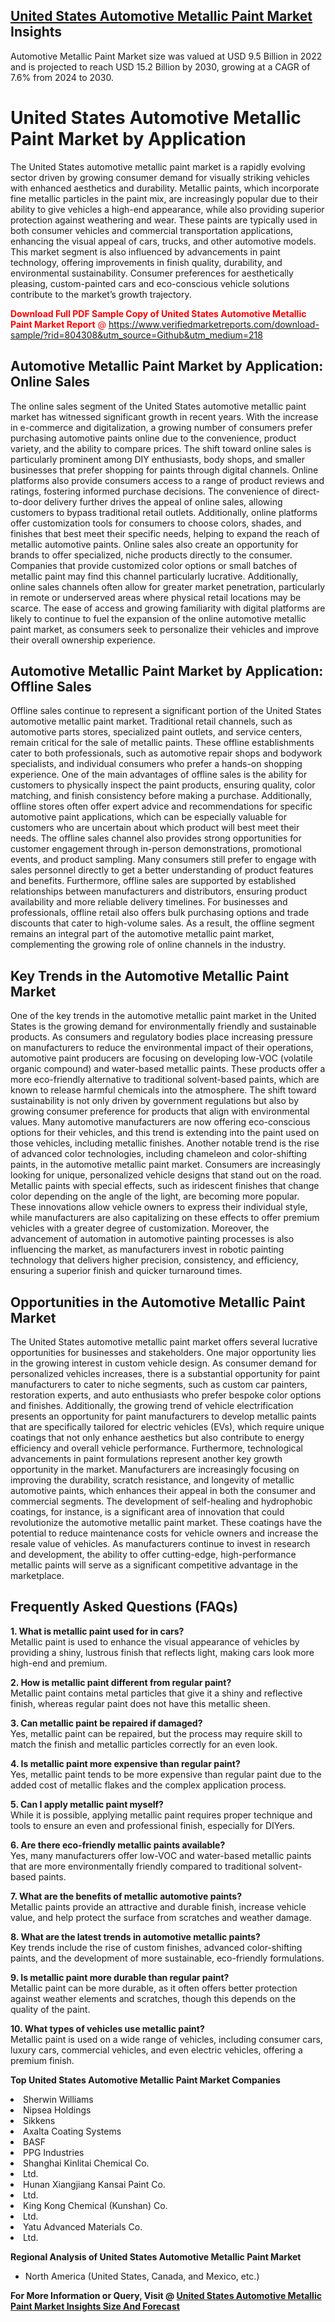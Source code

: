 <h2><a href="https://www.verifiedmarketreports.com/download-sample/?rid=804308&amp;utm_source=Github&amp;utm_medium=218" target="_blank">United States Automotive Metallic Paint Market</a> Insights</h2><p>Automotive Metallic Paint Market size was valued at USD 9.5 Billion in 2022 and is projected to reach USD 15.2 Billion by 2030, growing at a CAGR of 7.6% from 2024 to 2030.</p><p><h1>United States Automotive Metallic Paint Market by Application</h1> <p>The United States automotive metallic paint market is a rapidly evolving sector driven by growing consumer demand for visually striking vehicles with enhanced aesthetics and durability. Metallic paints, which incorporate fine metallic particles in the paint mix, are increasingly popular due to their ability to give vehicles a high-end appearance, while also providing superior protection against weathering and wear. These paints are typically used in both consumer vehicles and commercial transportation applications, enhancing the visual appeal of cars, trucks, and other automotive models. This market segment is also influenced by advancements in paint technology, offering improvements in finish quality, durability, and environmental sustainability. Consumer preferences for aesthetically pleasing, custom-painted cars and eco-conscious vehicle solutions contribute to the market’s growth trajectory. <p><span class=""><span style="color: #ff0000;"><strong>Download Full PDF Sample Copy of United States Automotive Metallic Paint Market Report</strong> @ </span><a href="https://www.verifiedmarketreports.com/download-sample/?rid=804308&amp;utm_source=Github&amp;utm_medium=218" target="_blank">https://www.verifiedmarketreports.com/download-sample/?rid=804308&amp;utm_source=Github&amp;utm_medium=218</a></span></p></p> <h2>Automotive Metallic Paint Market by Application: Online Sales</h2> <p>The online sales segment of the United States automotive metallic paint market has witnessed significant growth in recent years. With the increase in e-commerce and digitalization, a growing number of consumers prefer purchasing automotive paints online due to the convenience, product variety, and the ability to compare prices. The shift toward online sales is particularly prominent among DIY enthusiasts, body shops, and smaller businesses that prefer shopping for paints through digital channels. Online platforms also provide consumers access to a range of product reviews and ratings, fostering informed purchase decisions. The convenience of direct-to-door delivery further drives the appeal of online sales, allowing customers to bypass traditional retail outlets. Additionally, online platforms offer customization tools for consumers to choose colors, shades, and finishes that best meet their specific needs, helping to expand the reach of metallic automotive paints. Online sales also create an opportunity for brands to offer specialized, niche products directly to the consumer. Companies that provide customized color options or small batches of metallic paint may find this channel particularly lucrative. Additionally, online sales channels often allow for greater market penetration, particularly in remote or underserved areas where physical retail locations may be scarce. The ease of access and growing familiarity with digital platforms are likely to continue to fuel the expansion of the online automotive metallic paint market, as consumers seek to personalize their vehicles and improve their overall ownership experience. <h2>Automotive Metallic Paint Market by Application: Offline Sales</h2> <p>Offline sales continue to represent a significant portion of the United States automotive metallic paint market. Traditional retail channels, such as automotive parts stores, specialized paint outlets, and service centers, remain critical for the sale of metallic paints. These offline establishments cater to both professionals, such as automotive repair shops and bodywork specialists, and individual consumers who prefer a hands-on shopping experience. One of the main advantages of offline sales is the ability for customers to physically inspect the paint products, ensuring quality, color matching, and finish consistency before making a purchase. Additionally, offline stores often offer expert advice and recommendations for specific automotive paint applications, which can be especially valuable for customers who are uncertain about which product will best meet their needs. The offline sales channel also provides strong opportunities for customer engagement through in-person demonstrations, promotional events, and product sampling. Many consumers still prefer to engage with sales personnel directly to get a better understanding of product features and benefits. Furthermore, offline sales are supported by established relationships between manufacturers and distributors, ensuring product availability and more reliable delivery timelines. For businesses and professionals, offline retail also offers bulk purchasing options and trade discounts that cater to high-volume sales. As a result, the offline segment remains an integral part of the automotive metallic paint market, complementing the growing role of online channels in the industry. <h2>Key Trends in the Automotive Metallic Paint Market</h2> <p>One of the key trends in the automotive metallic paint market in the United States is the growing demand for environmentally friendly and sustainable products. As consumers and regulatory bodies place increasing pressure on manufacturers to reduce the environmental impact of their operations, automotive paint producers are focusing on developing low-VOC (volatile organic compound) and water-based metallic paints. These products offer a more eco-friendly alternative to traditional solvent-based paints, which are known to release harmful chemicals into the atmosphere. The shift toward sustainability is not only driven by government regulations but also by growing consumer preference for products that align with environmental values. Many automotive manufacturers are now offering eco-conscious options for their vehicles, and this trend is extending into the paint used on those vehicles, including metallic finishes. Another notable trend is the rise of advanced color technologies, including chameleon and color-shifting paints, in the automotive metallic paint market. Consumers are increasingly looking for unique, personalized vehicle designs that stand out on the road. Metallic paints with special effects, such as iridescent finishes that change color depending on the angle of the light, are becoming more popular. These innovations allow vehicle owners to express their individual style, while manufacturers are also capitalizing on these effects to offer premium vehicles with a greater degree of customization. Moreover, the advancement of automation in automotive painting processes is also influencing the market, as manufacturers invest in robotic painting technology that delivers higher precision, consistency, and efficiency, ensuring a superior finish and quicker turnaround times. <h2>Opportunities in the Automotive Metallic Paint Market</h2> <p>The United States automotive metallic paint market offers several lucrative opportunities for businesses and stakeholders. One major opportunity lies in the growing interest in custom vehicle design. As consumer demand for personalized vehicles increases, there is a substantial opportunity for paint manufacturers to cater to niche segments, such as custom car painters, restoration experts, and auto enthusiasts who prefer bespoke color options and finishes. Additionally, the growing trend of vehicle electrification presents an opportunity for paint manufacturers to develop metallic paints that are specifically tailored for electric vehicles (EVs), which require unique coatings that not only enhance aesthetics but also contribute to energy efficiency and overall vehicle performance. Furthermore, technological advancements in paint formulations represent another key growth opportunity in the market. Manufacturers are increasingly focusing on improving the durability, scratch resistance, and longevity of metallic automotive paints, which enhances their appeal in both the consumer and commercial segments. The development of self-healing and hydrophobic coatings, for instance, is a significant area of innovation that could revolutionize the automotive metallic paint market. These coatings have the potential to reduce maintenance costs for vehicle owners and increase the resale value of vehicles. As manufacturers continue to invest in research and development, the ability to offer cutting-edge, high-performance metallic paints will serve as a significant competitive advantage in the marketplace. <h2>Frequently Asked Questions (FAQs)</h2> <p><strong>1. What is metallic paint used for in cars?</strong><br> Metallic paint is used to enhance the visual appearance of vehicles by providing a shiny, lustrous finish that reflects light, making cars look more high-end and premium.</p> <p><strong>2. How is metallic paint different from regular paint?</strong><br> Metallic paint contains metal particles that give it a shiny and reflective finish, whereas regular paint does not have this metallic sheen.</p> <p><strong>3. Can metallic paint be repaired if damaged?</strong><br> Yes, metallic paint can be repaired, but the process may require skill to match the finish and metallic particles correctly for an even look.</p> <p><strong>4. Is metallic paint more expensive than regular paint?</strong><br> Yes, metallic paint tends to be more expensive than regular paint due to the added cost of metallic flakes and the complex application process.</p> <p><strong>5. Can I apply metallic paint myself?</strong><br> While it is possible, applying metallic paint requires proper technique and tools to ensure an even and professional finish, especially for DIYers.</p> <p><strong>6. Are there eco-friendly metallic paints available?</strong><br> Yes, many manufacturers offer low-VOC and water-based metallic paints that are more environmentally friendly compared to traditional solvent-based paints.</p> <p><strong>7. What are the benefits of metallic automotive paints?</strong><br> Metallic paints provide an attractive and durable finish, increase vehicle value, and help protect the surface from scratches and weather damage.</p> <p><strong>8. What are the latest trends in automotive metallic paints?</strong><br> Key trends include the rise of custom finishes, advanced color-shifting paints, and the development of more sustainable, eco-friendly formulations.</p> <p><strong>9. Is metallic paint more durable than regular paint?</strong><br> Metallic paint can be more durable, as it often offers better protection against weather elements and scratches, though this depends on the quality of the paint.</p> <p><strong>10. What types of vehicles use metallic paint?</strong><br> Metallic paint is used on a wide range of vehicles, including consumer cars, luxury cars, commercial vehicles, and even electric vehicles, offering a premium finish.</p> </p><p><strong>Top United States Automotive Metallic Paint Market Companies</strong></p><div data-test-id=""><p><li>Sherwin Williams</li><li> Nipsea Holdings</li><li> Sikkens</li><li> Axalta Coating Systems</li><li> BASF</li><li> PPG Industries</li><li> Shanghai Kinlitai Chemical Co.</li><li> Ltd.</li><li> Hunan Xiangjiang Kansai Paint Co.</li><li> Ltd.</li><li> King Kong Chemical (Kunshan) Co.</li><li> Ltd.</li><li> Yatu Advanced Materials Co.</li><li> Ltd.</li></p><div><strong>Regional Analysis of&nbsp;United States Automotive Metallic Paint Market</strong></div><ul><li dir="ltr"><p dir="ltr">North America&nbsp;(United States, Canada, and Mexico, etc.)</p></li></ul><p><strong>For More Information or Query, Visit @&nbsp;</strong><strong><a href="https://www.verifiedmarketreports.com/product/automotive-metallic-paint-market/?utm_source=Github&amp;utm_medium=218" target="_blank">United States Automotive Metallic Paint Market Insights Size And Forecast</a></strong></p></div>
